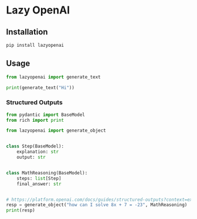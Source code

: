 # Lazy OpenAI

## Installation

```sh
pip install lazyopenai
```

## Usage

```python
from lazyopenai import generate_text

print(generate_text("Hi"))
```

### Structured Outputs

```python
from pydantic import BaseModel
from rich import print

from lazyopenai import generate_object


class Step(BaseModel):
    explanation: str
    output: str


class MathReasoning(BaseModel):
    steps: list[Step]
    final_answer: str


# https://platform.openai.com/docs/guides/structured-outputs?context=ex1#chain-of-thought
resp = generate_object("how can I solve 8x + 7 = -23", MathReasoning)
print(resp)
```
